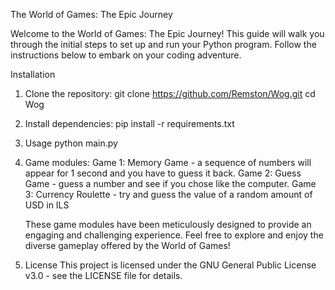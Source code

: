 The World of Games: The Epic Journey

Welcome to the World of Games: The Epic Journey! 
This guide will walk you through the initial steps to set up and run your Python program. 
Follow the instructions below to embark on your coding adventure.

Installation
1. Clone the repository:
git clone https://github.com/Remston/Wog.git
cd Wog

2. Install dependencies: 
pip install -r requirements.txt

3. Usage
python main.py

4. Game modules:
Game 1:  Memory Game - a sequence of numbers will appear for 1 second and you have to 
guess it back.
Game 2: Guess Game - guess a number and see if you chose like the computer.
Game 3:  Currency Roulette - try and guess the value of a random amount of USD in ILS

   These game modules have been meticulously designed to provide an engaging and challenging experience. Feel free to explore and enjoy the diverse gameplay offered by the World of Games!

5. License
This project is licensed under the GNU General Public License v3.0 - see the LICENSE file for details.